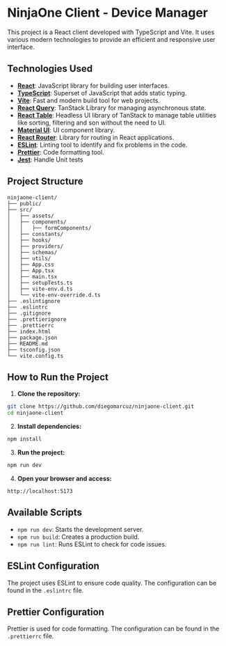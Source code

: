 # NinjaOne Client - Device Manager

This project is a React client developed with TypeScript and Vite. It uses various modern technologies to provide an efficient and responsive user interface.

## Technologies Used

- [**React**](https://react.dev/): JavaScript library for building user interfaces.
- [**TypeScript**](https://www.typescriptlang.org/): Superset of JavaScript that adds static typing.
- [**Vite**](https://vite.dev/): Fast and modern build tool for web projects.
- [**React Query**](https://tanstack.com/query/latest/docs/framework/react/overview): TanStack Library for managing asynchronous state.
- [**React Table**](https://tanstack.com/table/latest): Headless UI library of TanStack to manage table utilities like sorting, filtering and son without the need to UI.
- [**Material UI**](https://mui.com/material-ui): UI component library.
- [**React Router**](https://reactrouter.com/): Library for routing in React applications.
- [**ESLint**](https://eslint.org/): Linting tool to identify and fix problems in the code.
- [**Prettier**](https://prettier.io/): Code formatting tool.
- [**Jest**](https://jestjs.io/): Handle Unit tests 

## Project Structure
```
ninjaone-client/
├── public/
├── src/
│   ├── assets/
│   ├── components/
│   │   ├── formComponents/
│   ├── constants/
│   ├── hooks/
│   ├── providers/
│   ├── schemas/
│   ├── utils/
│   ├── App.css
│   ├── App.tsx
│   ├── main.tsx
│   ├── setupTests.ts
│   ├── vite-env.d.ts
│   └── vite-env-override.d.ts
├── .eslintignore
├── .eslintrc
├── .gitignore
├── .prettierignore
├── .prettierrc
├── index.html
├── package.json
├── README.md
├── tsconfig.json
└── vite.config.ts
```

## How to Run the Project

1. **Clone the repository:**

```sh
git clone https://github.com/diegomarcuz/ninjaone-client.git
cd ninjaone-client
```

2. **Install dependencies:**

```sh
npm install
```

3. **Run the project:**

```sh
npm run dev
```

4. **Open your browser and access:**

```
http://localhost:5173
```

## Available Scripts

- `npm run dev`:  Starts the development server.
- `npm run build`: Creates a production build.
- `npm run lint`: Runs ESLint to check for code issues.

## ESLint Configuration

The project uses ESLint to ensure code quality. The configuration can be found in the `.eslintrc` file.

## Prettier Configuration

Prettier is used for code formatting. The configuration can be found in the `.prettierrc` file.